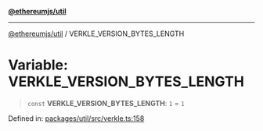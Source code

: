[**@ethereumjs/util**](../README.md)

***

[@ethereumjs/util](../README.md) / VERKLE\_VERSION\_BYTES\_LENGTH

# Variable: VERKLE\_VERSION\_BYTES\_LENGTH

> `const` **VERKLE\_VERSION\_BYTES\_LENGTH**: `1` = `1`

Defined in: [packages/util/src/verkle.ts:158](https://github.com/Dargon789/ethereumjs-monorepo/blob/master/packages/util/src/verkle.ts#L158)
